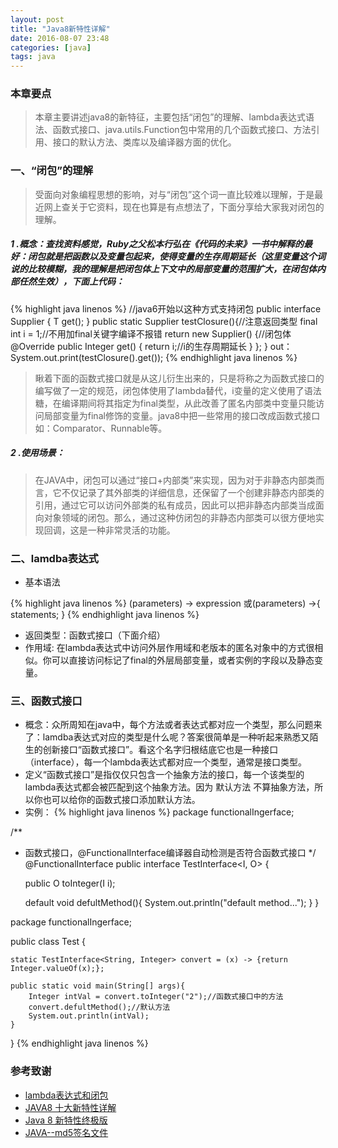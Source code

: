 ```yaml
---
layout: post
title: "Java8新特性详解"
date: 2016-08-07 23:48
categories: [java]
tags: java
---
```


### 本章要点

> 本章主要讲述java8的新特征，主要包括“闭包”的理解、lambda表达式语法、函数式接口、java.utils.Function包中常用的几个函数式接口、方法引用、接口的默认方法、类库以及编译器方面的优化。

### 一、“闭包”的理解

> 受面向对象编程思想的影响，对与“闭包”这个词一直比较难以理解，于是最近网上查关于它资料，现在也算是有点想法了，下面分享给大家我对闭包的理解。

##### 1 .概念：查找资料感觉，Ruby之父松本行弘在《代码的未来》一书中解释的最好：闭包就是把函数以及变量包起来，使得变量的生存周期延长（这里变量这个词说的比较模糊，我的理解是把闭包体上下文中的局部变量的范围扩大，在闭包体内部任然生效），下面上代码：

{% highlight java linenos %}
//java6开始以这种方式支持闭包
public interface Supplier<T> {
	 T get();
}
public static Supplier<Integer> testClosure(){//注意返回类型
	 final int i = 1;//不用加final关键字编译不报错
	 return new Supplier<Integer>() {//闭包体
		 @Override
		 public Integer get() {
			 return i;//i的生存周期延长
		 }
	 };
}
out：
System.out.print(testClosure().get());
{% endhighlight java linenos %}

> 瞅着下面的函数式接口就是从这儿衍生出来的，只是将称之为函数式接口的编写做了一定的规范，闭包体使用了lambda替代，i变量的定义使用了语法糖，在编译期间将其指定为final类型，从此改善了匿名内部类中变量只能访问局部变量为final修饰的变量。java8中把一些常用的接口改成函数式接口如：Comparator、Runnable等。

##### 2 .使用场景：

> 在JAVA中，闭包可以通过“接口+内部类”来实现，因为对于非静态内部类而言，它不仅记录了其外部类的详细信息，还保留了一个创建非静态内部类的引用，通过它可以访问外部类的私有成员，因此可以把非静态内部类当成面向对象领域的闭包。那么，通过这种仿闭包的非静态内部类可以很方便地实现回调，这是一种非常灵活的功能。

### 二、lamdba表达式

* 基本语法

{% highlight java linenos %}
	(parameters) -> expression 或(parameters) ->{ statements; }
{% endhighlight java linenos %}

* 返回类型：函数式接口（下面介绍）
* 作用域: 在lambda表达式中访问外层作用域和老版本的匿名对象中的方式很相似。你可以直接访问标记了final的外层局部变量，或者实例的字段以及静态变量。

### 三、函数式接口

* 概念：众所周知在java中，每个方法或者表达式都对应一个类型，那么问题来了：lamdba表达式对应的类型是什么呢？答案很简单是一种听起来熟悉又陌生的创新接口“函数式接口”。看这个名字归根结底它也是一种接口（interface），每一个lambda表达式都对应一个类型，通常是接口类型。
* 定义“函数式接口”是指仅仅只包含一个抽象方法的接口，每一个该类型的lambda表达式都会被匹配到这个抽象方法。因为 默认方法 不算抽象方法，所以你也可以给你的函数式接口添加默认方法。
* 实例：
{% highlight java linenos %}
package functionalIngerface;

/**
 * 函数式接口，@FunctionalInterface编译器自动检测是否符合函数式接口
 */
@FunctionalInterface
public interface TestInterface<I, O> {
	
	public O toInteger(I i);
	
	default void defultMethod(){
		System.out.println("default method...");
	}
}

package functionalIngerface;

public class Test {
	
	static TestInterface<String, Integer> convert = (x) -> {return Integer.valueOf(x);};
	
	public static void main(String[] args){
		Integer intVal = convert.toInteger("2");//函数式接口中的方法
		convert.defultMethod();//默认方法
		System.out.println(intVal);
	}
}
{% endhighlight java linenos %}

### 参考致谢

* [lambda表达式和闭包](http://www.importnew.com/17905.html)
* [JAVA8 十大新特性详解](http://www.125135.com/842.htm)
* [Java 8 新特性终极版](http://www.codeceo.com/article/java-8-new-feature.html)
* [JAVA--md5签名文件](http://blog.163.com/wallace0615@126/blog/static/35145824200793151633497/)